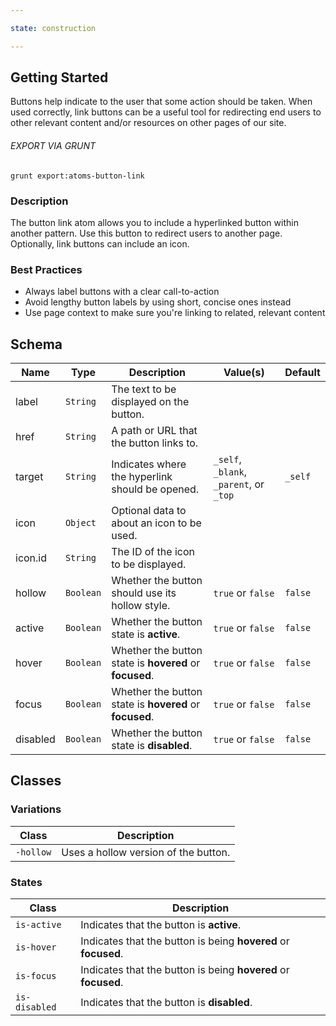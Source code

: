 ```yaml
---

state: construction

---
```


## Getting Started

Buttons help indicate to the user that some action should be taken. When used correctly, link buttons can be a useful tool for redirecting end users to other relevant content and/or resources on other pages of our site.

###### EXPORT VIA GRUNT

```
grunt export:atoms-button-link
```


### Description

The button link atom allows you to include a hyperlinked button within another pattern. Use this button to redirect users to another page. Optionally, link buttons can include an icon.


### Best Practices

- Always label buttons with a clear call-to-action
- Avoid lengthy button labels by using short, concise ones instead
- Use page context to make sure you're linking to related, relevant content


## Schema

| Name            | Type      | Description                                               | Value(s)                                | Default   |
|-----------------|-----------|-----------------------------------------------------------|-----------------------------------------|-----------|
| label           | `String`  | The text to be displayed on the button.                   |                                         |           |
| href            | `String`  | A path or URL that the button links to.                   |                                         |           |
| target          | `String`  | Indicates where the hyperlink should be opened.           | `_self`, `_blank`, `_parent`, or `_top` | `_self`   |
| icon            | `Object`  | Optional data to about an icon to be used.                |                                         |           |
| icon.id         | `String`  | The ID of the icon to be displayed.                       |                                         |           |
| hollow          | `Boolean` | Whether the button should use its hollow style.           | `true` or `false`                       | `false`   |
| active          | `Boolean` | Whether the button state is **active**.                   | `true` or `false`                       | `false`   |
| hover           | `Boolean` | Whether the button state is **hovered** or **focused**.   | `true` or `false`                       | `false`   |
| focus           | `Boolean` | Whether the button state is **hovered** or **focused**.   | `true` or `false`                       | `false`   |
| disabled        | `Boolean` | Whether the button state is **disabled**.                 | `true` or `false`                       | `false`   |


## Classes

### Variations

| Class           | Description                                 |
|-----------------|---------------------------------------------|
| `-hollow`       | Uses a hollow version of the button.        |

### States

| Class             | Description                                                           |
|-------------------|-----------------------------------------------------------------------|
| `is-active`       | Indicates that the button is **active**.                              |
| `is-hover`        | Indicates that the button is being **hovered** or **focused**.        |
| `is-focus`        | Indicates that the button is being **hovered** or **focused**.        |
| `is-disabled`     | Indicates that the button is **disabled**.                            |

